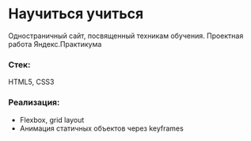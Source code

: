 # Научиться учиться
Одностраничный сайт, посвященный техникам обучения. Проектная работа Яндекс.Практикума
### Стек:
HTML5, CSS3
### Реализация:
* Flexbox, grid layout
* Анимация статичных объектов через keyframes
